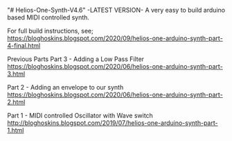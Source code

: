 "# Helios-One-Synth-V4.6" 
-LATEST VERSION-
A very easy to build arduino based MIDI controlled synth.

For full build instructions, see;
https://bloghoskins.blogspot.com/2020/09/helios-one-arduino-synth-part-4-final.html



Previous Parts
Part 3 - Adding a Low Pass Filter
https://bloghoskins.blogspot.com/2020/06/helios-one-arduino-synth-part-3.html

Part 2 - Adding an envelope to our synth
https://bloghoskins.blogspot.com/2020/06/helios-one-arduino-synth-part-2.html

Part 1 - MIDI controlled Oscillator with Wave switch
http://bloghoskins.blogspot.com/2019/07/helios-one-arduino-synth-part-1.html

